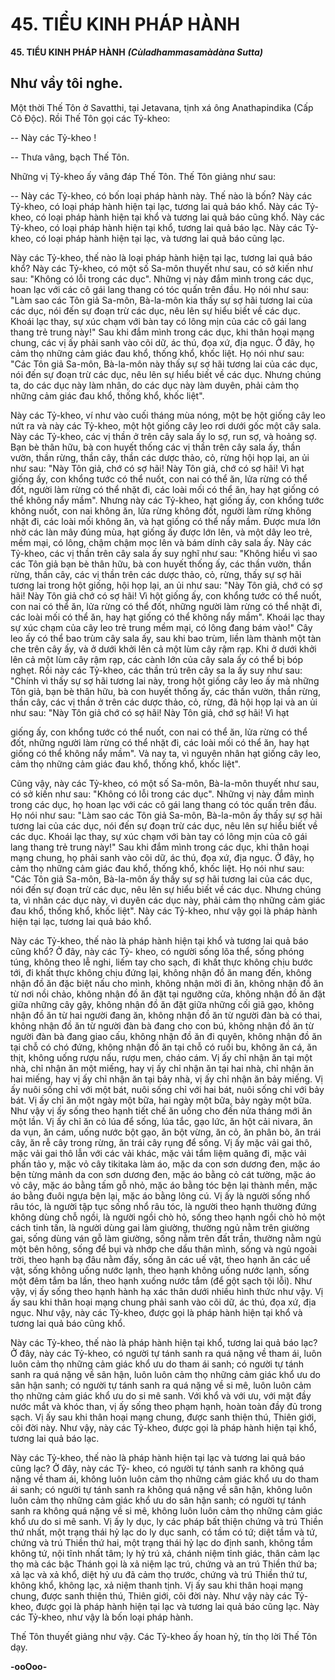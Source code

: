 # 45. TIỂU KINH PHÁP HÀNH

**45. TIỂU KINH PHÁP HÀNH**
***(Cùladhammasamàdàna Sutta)***

## Như vầy tôi nghe.

Một thời Thế Tôn ở Savatthi, tại Jetavana, tịnh xá ông Anathapindika (Cấp Cô Ðộc). Rồi Thế Tôn gọi
các Tỷ-kheo:

-- Này các Tỷ-kheo !

-- Thưa vâng, bạch Thế Tôn.

Những vị Tỷ-kheo ấy vâng đáp Thế Tôn. Thế Tôn giảng như sau:

-- Này các Tỷ-kheo, có bốn loại pháp hành này. Thế nào là bốn? Này các Tỷ-kheo, có loại pháp hành
hiện tại lạc, tương lai quả báo khổ. Này các Tỷ-kheo, có loại pháp hành hiện tại khổ và tương lai quả
báo cũng khổ. Này các Tỷ-kheo, có loại pháp hành hiện tại khổ, tương lai quả báo lạc. Này các Tỷ-kheo,
có loại pháp hành hiện tại lạc, và tương lai quả báo cũng lạc.

Này các Tỷ-kheo, thế nào là loại pháp hành hiện tại lạc, tương lai quả báo khổ? Này các Tỷ-kheo, có
một số Sa-môn thuyết như sau, có sở kiến như sau: "Không có lỗi trong các dục". Những vị này đắm
mình trong các dục, hoan lạc với các cô gái lang thang có tóc quấn trên đầu. Họ nói như sau: "Làm sao
các Tôn giả Sa-môn, Bà-la-môn kia thấy sự sợ hãi tương lai của các dục, nói đến sự đoạn trừ các dục,
nêu lên sự hiểu biết về các dục. Khoái lạc thay, sự xúc chạm với bàn tay có lông mịn của các cô gái lang
thang trẻ trung này!" Sau khi đắm mình trong các dục, khi thân hoại mạng chung, các vị ấy phải sanh
vào cõi dữ, ác thú, đọa xứ, địa ngục. Ở đây, họ cảm thọ những cảm giác đau khổ, thống khổ, khốc liệt.
Họ nói như sau: "Các Tôn giả Sa-môn, Bà-la-môn này thấy sự sợ hãi tương lai của các dục, nói đến sự
đoạn trừ các dục, nêu lên sự hiểu biết về các dục. Nhưng chúng ta, do các dục này làm nhân, do các dục
này làm duyên, phải cảm thọ những cảm giác đau khổ, thống khổ, khốc liệt".

Này các Tỷ-kheo, ví như vào cuối tháng mùa nóng, một bẹ hột giống cây leo nứt ra và này các Tỷ-kheo,
một hột giống cây leo rơi dưới gốc một cây sala. Này các Tỷ-kheo, các vị thần ở trên cây sala ấy lo sợ,
run sợ, và hoảng sợ. Bạn bè thân hữu, bà con huyết thống các vị thần trên cây sala ấy, thần vườn, thần
rừng, thần cây, thần các dược thảo, cỏ, rừng hội họp lại, an ủi như sau: "Này Tôn giả, chớ có sợ hãi! Này
Tôn giả, chớ có sợ hãi! Vì hạt giống ấy, con khổng tước có thể nuốt, con nai có thể ăn, lửa rừng có thể
đốt, người làm rừng có thể nhặt đi, các loài mối có thể ăn, hay hạt giống có thể không nẩy mầm". Nhưng
này các Tỷ-kheo, hạt giống ấy, con khổng tước không nuốt, con nai không ăn, lửa rừng không đốt,
người làm rừng không nhặt đi, các loài mối không ăn, và hạt giống có thể nẩy mầm. Ðược mưa lớn nhờ
các làn mây đúng mùa, hạt giống ấy được lớn lên, và một dây leo trẻ, mềm mại, có lông, chậm chậm
mọc lên và bám dính cây sala ấy. Này các Tỷ-kheo, các vị thần trên cây sala ấy suy nghĩ như sau:
"Không hiểu vì sao các Tôn giả bạn bè thân hữu, bà con huyết thống ấy, các thần vườn, thần rừng, thần
cây, các vị thần trên các dược thảo, cỏ, rừng, thấy sự sợ hãi tương lai trong hột giống, hội họp lại, an ủi
như sau: "Này Tôn giả, chớ có sợ hãi! Này Tôn giả chớ có sợ hãi! Vì hột giống ấy, con khổng tước có
thể nuốt, con nai có thể ăn, lửa rừng có thể đốt, những người làm rừng có thể nhặt đi, các loài mối có thể
ăn, hay hạt giống có thể không nẩy mầm". Khoái lạc thay sự xúc chạm của cây leo trẻ trung mềm mại,
có lông đang bám vào!" Cây leo ấy có thể bao trùm cây sala ấy, sau khi bao trùm, liền làm thành một tàn
che trên cây ấy, và ở dưới khởi lên cả một lùm cây rậm rạp. Khi ở dưới khởi lên cả một lùm cây rậm rạp,
các cành lớn của cây sala ấy có thể bị bóp nghẹt. Rồi này các Tỷ-kheo, các thần trú trên cây sa la ấy suy
như sau: "Chính vì thấy sự sợ hãi tương lai này, trong hột giống cây leo ấy mà những Tôn giả, bạn bè
thân hữu, bà con huyết thống ấy, các thần vườn, thần rừng, thần cây, các vị thần ở trên các dược thảo,
cỏ, rừng, đã hội họp lại và an ủi như sau: "Này Tôn giả chớ có sợ hãi! Này Tôn giả, chớ sợ hãi! Vì hạt

giống ấy, con khổng tước có thể nuốt, con nai có thể ăn, lửa rừng có thể đốt, những người làm rừng có
thể nhặt đi, các loài mối có thể ăn, hay hạt giống có thể không nẩy mầm". Và nay ta, vì nguyên nhân hạt
giống cây leo, cảm thọ những cảm giác đau khổ, thống khổ, khốc liệt".

Cũng vậy, này các Tỷ-kheo, có một số Sa-môn, Bà-la-môn thuyết như sau, có sở kiến như sau: "Không
có lỗi trong các dục". Những vị này đắm mình trong các dục, họ hoan lạc với các cô gái lang thang có
tóc quấn trên đầu. Họ nói như sau: "Làm sao các Tôn giả Sa-môn, Bà-la-môn ấy thấy sự sợ hãi tương lai
của các dục, nói đến sự đoạn trừ các dục, nêu lên sự hiểu biết về các dục. Khoái lạc thay, sự xúc chạm
với bàn tay có lông mịn của cô gái lang thang trẻ trung này!" Sau khi đắm mình trong các dục, khi thân
hoại mạng chung, họ phải sanh vào cõi dữ, ác thú, đọa xứ, địa ngục. Ở đây, họ cảm thọ những cảm giác
đau khổ, thống khổ, khốc liệt. Họ nói như sau: "Các Tôn giả Sa-môn, Bà-la-môn ấy thấy sự sợ hãi tương
lai của các dục, nói đến sự đoạn trừ các dục, nêu lên sự hiểu biết về các dục. Nhưng chúng ta, vì nhân
các dục này, vì duyên các dục này, phải cảm thọ những cảm giác đau khổ, thống khổ, khốc liệt". Này
các Tỷ-kheo, như vậy gọi là pháp hành hiện tại lạc, tương lai quả báo khổ.

Này các Tỷ-kheo, thế nào là pháp hành hiện tại khổ và tương lai quả báo cũng khổ? Ở đây, này các Tỷ-
kheo, có người sống lõa thể, sống phóng túng, không theo lễ nghi, liếm tay cho sạch, đi khất thực không
chịu bước tới, đi khất thực không chịu đứng lại, không nhận đồ ăn mang đến, không nhận đồ ăn đặc biệt
nấu cho mình, không nhận mời đi ăn, không nhận đồ ăn từ nơi nồi chảo, không nhận đồ ăn đặt tại
ngưỡng cửa, không nhận đồ ăn đặt giữa những cây gậy, không nhận đồ ăn đặt giữa những cối giã gạo,
không nhận đồ ăn từ hai người đang ăn, không nhận đồ ăn từ người đàn bà có thai, không nhận đồ ăn từ
người đàn bà đang cho con bú, không nhận đồ ăn từ người đàn bà đang giao cấu, không nhận đồ ăn đi
quyên, không nhận đồ ăn tại chỗ có chó đứng, không nhận đồ ăn tại chỗ có ruồi bu, không ăn cá, ăn thịt,
không uống rượu nấu, rượu men, cháo cám. Vị ấy chỉ nhận ăn tại một nhà, chỉ nhận ăn một miếng, hay
vị ấy chỉ nhận ăn tại hai nhà, chỉ nhận ăn hai miếng, hay vị ấy chỉ nhận ăn tại bảy nhà, vị ấy chỉ nhận ăn
bảy miếng. Vị ấy nuôi sống chỉ với một bát, nuôi sống chỉ với hai bát, nuôi sống chỉ với bảy bát. Vị ấy
chỉ ăn một ngày một bữa, hai ngày một bữa, bảy ngày một bữa. Như vậy vị ấy sống theo hạnh tiết chế ăn
uống cho đến nửa tháng mới ăn một lần. Vị ấy chỉ ăn cỏ lúa để sống, lúa tắc, gạo lức, ăn hột cải nivara,
ăn da vụn, ăn cám, uống nước bột gạo, ăn bột vừng, ăn cỏ, ăn phân bò, ăn trái cây, ăn rễ cây trong rừng,
ăn trái cây rụng để sống. Vị ấy mặc vải gai thô, mặc vải gai thô lẫn với các vải khác, mặc vải tẩm liệm
quăng đi, mặc vải phấn tảo y, mặc vỏ cây tikitaka làm áo, mặc da con sơn dương đen, mặc áo bện từng
mảnh da con sơn dương đen, mặc áo bằng cỏ cát tường, mặc áo vỏ cây, mặc áo bằng tấm gỗ nhỏ, mặc áo
bằng tóc bện lại thành mền, mặc áo bằng đuôi ngựa bện lại, mặc áo bằng lông cú. Vị ấy là người sống
nhổ râu tóc, là người tập tục sống nhổ râu tóc, là người theo hạnh thường đứng không dùng chỗ ngồi, là
người ngồi chò hỏ, sống theo hạnh ngồi chò hỏ một cách tinh tấn, là người dùng gai làm giường, thường
ngủ nằm trên giường gai, sống dùng ván gỗ làm giường, sống nằm trên đất trần, thường nằm ngủ một
bên hông, sống để bụi và nhớp che dấu thân mình, sống và ngủ ngoài trời, theo hạnh bạ đâu nằm đấy,
sống ăn các uế vật, theo hạnh ăn các uế vật, sống không uống nước lạnh, theo hạnh không uống nước
lạnh, sống một đêm tắm ba lần, theo hạnh xuống nước tắm (để gột sạch tội lỗi). Như vậy, vị ấy sống
theo hạnh hành hạ xác thân dưới nhiều hình thức như vậy. Vị ấy sau khi thân hoại mạng chung phải sanh
vào cõi dữ, ác thú, đọa xứ, địa ngục. Như vậy, này các Tỷ-kheo, được gọi là pháp hành hiện tại khổ và
tương lai quả báo cũng khổ.

Này các Tỷ-kheo, thế nào là pháp hành hiện tại khổ, tương lai quả báo lạc? Ở đây, này các Tỷ-kheo, có
người tự tánh sanh ra quá nặng về tham ái, luôn luôn cảm thọ những cảm giác khổ ưu do tham ái sanh;
có người tự tánh sanh ra quá nặng về sân hận, luôn luôn cảm thọ những cảm giác khổ ưu do sân hận
sanh; có người tự tánh sanh ra quá nặng về si mê, luôn luôn cảm thọ những cảm giác khổ ưu do si mê
sanh. Với khổ và với ưu, với mặt đầy nước mắt và khóc than, vị ấy sống theo phạm hạnh, hoàn toàn đầy
đủ trong sạch. Vị ấy sau khi thân hoại mạng chung, được sanh thiện thú, Thiên giới, cõi đời này. Như
vậy, này các Tỷ-kheo, được gọi là pháp hành hiện tại khổ, tương lai quả báo lạc.

Này các Tỷ-kheo, thế nào là pháp hành hiện tại lạc và tương lai quả báo cũng lạc? Ở đây, này các Tỷ-
kheo, có người tự tánh sanh ra không quá nặng về tham ái, không luôn luôn cảm thọ những cảm giác
khổ ưu do tham ái sanh; có người tự tánh sanh ra không quá nặng về sân hận, không luôn luôn cảm thọ
những cảm giác khổ ưu do sân hận sanh; có người tự tánh sanh ra không quá nặng về si mê, không luôn
luôn cảm thọ những cảm giác khổ ưu do si mê sanh. Vị ấy ly dục, ly các pháp bất thiện chứng và trú
Thiền thứ nhất, một trạng thái hỷ lạc do ly dục sanh, có tầm có tứ; diệt tầm và tứ, chứng và trú Thiền thứ
hai, một trạng thái hỷ lạc do định sanh, không tầm không tứ, nội tĩnh nhất tâm; ly hỷ trú xả, chánh niệm
tỉnh giác, thân cảm lạc thọ mà các bậc Thánh gọi là xả niệm lạc trú, chứng và an trú Thiền thứ ba; xả lạc
và xả khổ, diệt hỷ ưu đã cảm thọ trước, chứng và trú Thiền thứ tư, không khổ, không lạc, xả niệm thanh
tịnh. Vị ấy sau khi thân hoại mạng chung, được sanh thiện thú, Thiên giới, cõi đời này. Như vậy này các
Tỷ-kheo, được gọi là pháp hành hiện tại lạc và tương lai quả báo cũng lạc. Này các Tỷ-kheo, như vậy là
bốn loại pháp hành.

Thế Tôn thuyết giảng như vậy. Các Tỷ-kheo ấy hoan hỷ, tín thọ lời Thế Tôn dạy.

**-ooOoo-**

